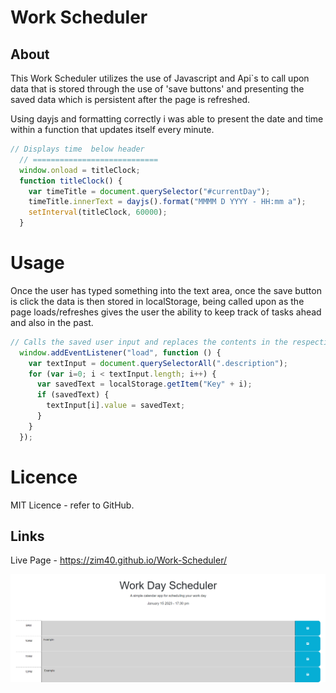 # Work Scheduler
## About
This Work Scheduler utilizes the use of Javascript and  Api`s to call upon data that is stored through the use of 'save buttons' and presenting the saved data which is persistent after the page is refreshed.

Using dayjs and formatting correctly i was able to present the date and time within a function that updates itself every minute.
``` js
// Displays time  below header
  // ============================
  window.onload = titleClock;
  function titleClock() {
    var timeTitle = document.querySelector("#currentDay");
    timeTitle.innerText = dayjs().format("MMMM D YYYY - HH:mm a");
    setInterval(titleClock, 60000);
  }
```

# Usage
Once the user has typed something into the text area, once the save button is click the data is then stored in localStorage, being called upon as the page loads/refreshes gives the user the ability to keep track of tasks ahead and also in the past. 
``` js
// Calls the saved user input and replaces the contents in the respective containers they were written in.
  window.addEventListener("load", function () {
    var textInput = document.querySelectorAll(".description");
    for (var i=0; i < textInput.length; i++) {
      var savedText = localStorage.getItem("Key" + i);
      if (savedText) {
        textInput[i].value = savedText;
      }
    }
  }); 
```
# Licence 
MIT Licence - refer to GitHub.

## Links

Live Page - https://zim40.github.io/Work-Scheduler/ 
 
!["WorkScheduler"](./Assets/Project.png) 
